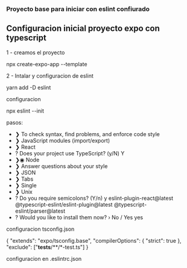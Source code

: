 ### Proyecto base para iniciar con eslint confiurado

## Configuracion inicial proyecto expo con typescript

1 - creamos el proyecto

npx create-expo-app --template

2 - Intalar y configuracion de eslint

yarn add -D eslint

configuracion

npx eslint --init

pasos:

- ❯ To check syntax, find problems, and enforce code style
- ❯ JavaScript modules (import/export)
- ❯ React
- ? Does your project use TypeScript? (y/N) Y
- ❯◉ Node
- ❯ Answer questions about your style
- ❯ JSON
- ❯ Tabs
- ❯ Single
- ❯ Unix
- ? Do you require semicolons? (Y/n) y
  eslint-plugin-react@latest @typescript-eslint/eslint-plugin@latest @typescript-eslint/parser@latest
- ? Would you like to install them now? › No / Yes yes

configuracion tsconfig.json

{
"extends": "expo/tsconfig.base",
"compilerOptions": {
"strict": true
},
"exclude": ["__tests__/**/*-test.ts"]
}

configuracion en .eslintrc.json
